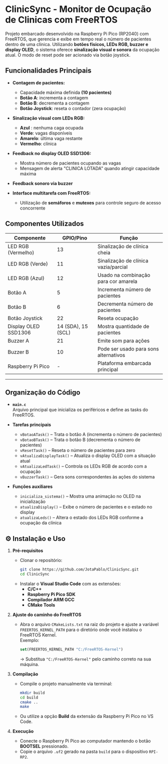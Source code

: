 # ClinicSync - Monitor de Ocupação de Clinicas com FreeRTOS

Projeto embarcado desenvolvido na Raspberry Pi Pico (RP2040) com FreeRTOS, que gerencia e exibe em tempo real o número de pacientes dentro de uma clínica. Utilizando **botões físicos, LEDs RGB, buzzer e display OLED**, o sistema oferece **sinalização visual e sonora** da ocupação atual. O modo de reset pode ser acionado via botão joystick.

## Funcionalidades Principais

- **Contagem de pacientes:**  
  - Capacidade máxima definida **(10 pacientes)**
  - **Botão A**: incrementa a contagem
  - **Botão B**: decrementa a contagem
  - **Botão Joystick**: reseta o contador (zera ocupação)

- **Sinalização visual com LEDs RGB:**  
  - **Azul** : nenhuma caga ocupada
  - **Verde**: vagas disponíveis
  - **Amarelo**: última vaga restante
  - **Vermelho**: clínica 

- **Feedback no display OLED SSD1306:**

  - Mostra número de pacientes ocupando as vagas
  - Mensagem de alerta "CLINICA LOTADA" quando atingir capacidade máxima

- **Feedback sonoro via buzzer** 

- **Interface multitarefa com FreeRTOS:**
  - Utilização de **semáforos** e **mutexes** para controle seguro de acesso concorrente
  

## Componentes Utilizados

| Componente               | GPIO/Pino         | Função                                                       |
|--------------------------|-------------------|--------------------------------------------------------------|
| LED RGB (Vermelho)       | 13                | Sinalização de clínica cheia                                |
| LED RGB (Verde)          | 11                | Sinalização de clínica vazia/parcial                        |
| LED RGB (Azul)           | 12                | Usado na combinação para cor amarela                        |
| Botão A                  | 5                 | Incrementa número de pacientes                              |
| Botão B                  | 6                 | Decrementa número de pacientes                              |
| Botão Joystick           | 22                | Reseta ocupação                                              |
| Display OLED SSD1306     | 14 (SDA), 15 (SCL)| Mostra quantidade de pacientes                              |
| Buzzer A                 | 21                | Emite som para ações                                        |
| Buzzer B                 | 10                | Pode ser usado para sons alternativos                       |
| Raspberry Pi Pico        | -                 | Plataforma embarcada principal                              |

---

## Organização do Código

- **`main.c`**  
  Arquivo principal que inicializa os periféricos e define as tasks do FreeRTOS.

- **Tarefas principais**  
  - `vBotaoATask()` – Trata o botão A (incrementa o número de pacientes)  
  - `vBotaoBTask()` – Trata o botão B (decrementa o número de pacientes)  
  - `vResetTask()` – Reseta o número de pacientes para zero  
  - `vAtualizaDisplayTask()` – Atualiza o display OLED com a situação atual  
  - `vAtualizaLedTask()` – Controla os LEDs RGB de acordo com a ocupação  
  - `vBuzzerTask()` – Gera sons correspondentes às ações do sistema  

- **Funções auxiliares**  
  - `inicializa_sistema()` – Mostra uma animação no OLED na inicialização  
  - `atualizaDisplay()` – Exibe o número de pacientes e o estado no display  
  - `atualizaLeds()` – Altera o estado dos LEDs RGB conforme a ocupação da clínica  



## ⚙️ Instalação e Uso

1. **Pré-requisitos**
   - Clonar o repositório:
     ```bash
     git clone https://github.com/JotaPablo/ClinicSync.git
     cd ClinicSync
     ```
   - Instalar o **Visual Studio Code** com as extensões:
     - **C/C++**
     - **Raspberry Pi Pico SDK**
     - **Compilador ARM GCC**
     - **CMake Tools**

2. **Ajuste do caminho do FreeRTOS**
   - Abra o arquivo `CMakeLists.txt` na raiz do projeto e ajuste a variável `FREERTOS_KERNEL_PATH` para o diretório onde você instalou o FreeRTOS Kernel.  
     Exemplo:
     ```cmake
     set(FREERTOS_KERNEL_PATH "C:/FreeRTOS-Kernel")
     ```
     → Substitua `"C:/FreeRTOS-Kernel"` pelo caminho correto na sua máquina.

3. **Compilação**
   - Compile o projeto manualmente via terminal:
     ```bash
     mkdir build
     cd build
     cmake ..
     make
     ```
   - Ou utilize a opção **Build** da extensão da Raspberry Pi Pico no VS Code.

4. **Execução**
   - Conecte o Raspberry Pi Pico ao computador mantendo o botão **BOOTSEL** pressionado.
   - Copie o arquivo `.uf2` gerado na pasta `build` para o dispositivo `RPI-RP2`.